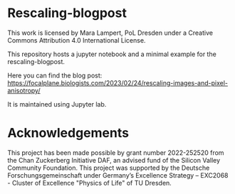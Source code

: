 # Rescaling-blogpost

This work is licensed by Mara Lampert, PoL Dresden under a Creative Commons Attribution 4.0 International License.

This repository hosts a jupyter notebook and a minimal example for the rescaling-blogpost.

Here you can find the blog post:
https://focalplane.biologists.com/2023/02/24/rescaling-images-and-pixel-anisotropy/

It is maintained using Jupyter lab.

# Acknowledgements

This project has been made possible by grant number 2022-252520 from the Chan Zuckerberg Initiative DAF, an advised fund of the Silicon Valley Community Foundation. This project was supported by the Deutsche Forschungsgemeinschaft under Germany’s Excellence Strategy – EXC2068 - Cluster of Excellence "Physics of Life" of TU Dresden. 
